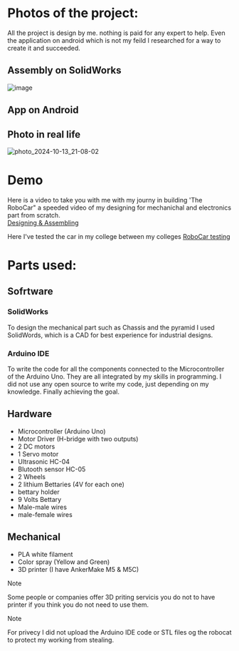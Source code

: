 # Photos of the project: 
All the project is design by me. nothing is paid for any expert to help. Even the application on android which is not my feild I researched for a way to create it and succeeded. 

## Assembly on SolidWorks
![image](https://github.com/user-attachments/assets/70f8b83a-d069-4fcc-81b0-c0703d7fbdd0)


## App on Android



## Photo in real life 
![photo_2024-10-13_21-08-02](https://github.com/user-attachments/assets/46f681d7-ae8e-48e8-87a2-502369331b32)



# Demo
Here is a video to take you with me with my journy in building 'The RoboCar" a speeded video of my designing for mechanichal and electronics part from scratch.<br>
[Designing & Assembling](https://x.com/englayan22/status/1828775173195219093/video/1)

Here I've tested the car in my college between my colleges 
[RoboCar testing](https://x.com/englayan22/status/1828775173195219093/video/2)



# Parts used:
## Sofrtware 
### SolidWorks
To design the mechanical part such as Chassis and the pyramid I used SolidWords, which is a CAD for best experience for industrial designs. 
### Arduino IDE
To write the code for all the components connected to the Microcontroller of the Arduino Uno. They are all integrated by my skills in programming. I did not use any open source to write my code, just depending on my knowledge. Finally achieving the goal.

## Hardware
- Microcontroller (Arduino Uno)
- Motor Driver (H-bridge with two outputs)
- 2 DC motors
- 1 Servo motor
- Ultrasonic HC-04
- Blutooth sensor HC-05
- 2 Wheels
- 2 lithium Bettaries (4V for each one)
- bettary holder
- 9 Volts Bettary
- Male-male wires
- male-female wires

## Mechanical
- PLA white filament
- Color spray (Yellow and Green)
- 3D printer (I have AnkerMake M5 & M5C)
> [!NOTE]
> Some people or companies offer 3D priting servicis you do not to have printer if you think you do not need to use them.


>[!NOTE]
> For privecy I did not upload the Arduino IDE code or STL files og the robocat to protect my working from stealing. 
